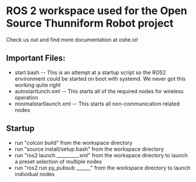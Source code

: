 # ROS 2 workspace used for the Open Source Thunniform Robot project

Check us out and find more documentation at oshe.io!


## Important Files:

* start.bash -- This is an attempt at a startup script so the ROS2 environment could be started on boot with systemd. We never got this working quite right
* autostartlunch.xml -- This starts all of the required nodes for wireless operation
* minimalstartlaunch.xml -- This starts all non-communication related nodes


## Startup

* run "colcon build" from the workspace directory
* run "source install/setup.bash" from the workspace directory
* run "ros2 launch _________.xml" from the workspace directory to launch a preset selection of multiple nodes
* run "ros2 run py_pubsub ______" from the workspace directory to launch individual nodes 